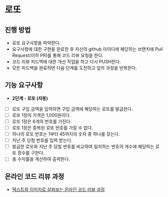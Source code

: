 # 로또
## 진행 방법
* 로또 요구사항을 파악한다.
* 요구사항에 대한 구현을 완료한 후 자신의 github 아이디에 해당하는 브랜치에 Pull Request(이하 PR)를 통해 코드 리뷰 요청을 한다.
* 코드 리뷰 피드백에 대한 개선 작업을 하고 다시 PUSH한다.
* 모든 피드백을 완료하면 다음 단계를 도전하고 앞의 과정을 반복한다.

## 기능 요구사항
- **2단계 - 로또 (자동)**
* [ ] 로또 구입 금액을 입력하면 구입 금액에 해당하는 로또를 발급한다.
* [ ] 로또 1장의 가격은 1,000원이다.
* [ ] 로또 1장은 6개의 번호를 가진다.
* [ ] 로또 1장은 중복된 로또 번호를 가질 수 없다.
* [ ] 하나의 로또 번호는 1부터 45까지의 숫자 중 하나를 갖는다.
* [ ] 지난 주 당첨 번호를 입력 받는다.
* [ ] 발급한 로또와 지난 주 당첨 번호를 비교하여 일치하는 번호의 개수에 해당하는 로또 장수를 구한다.
* [ ] 총 수익률을 계산하여 출력한다.

## 온라인 코드 리뷰 과정
* [텍스트와 이미지로 살펴보는 온라인 코드 리뷰 과정](https://github.com/next-step/nextstep-docs/tree/master/codereview)
